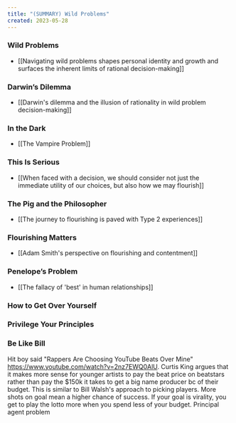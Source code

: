 ```yaml
---
title: "(SUMMARY) Wild Problems"
created: 2023-05-28
---
```


### Wild Problems
- [[Navigating wild problems shapes personal identity and growth and surfaces the inherent limits of rational decision-making]]

### Darwin’s Dilemma
- [[Darwin's dilemma and the illusion of rationality in wild problem decision-making]]

### In the Dark
- [[The Vampire Problem]]

### This Is Serious
- [[When faced with a decision, we should consider not just the immediate utility of our choices, but also how we may flourish]]

### The Pig and the Philosopher
- [[The journey to flourishing is paved with Type 2 experiences]]

### Flourishing Matters
- [[Adam Smith's perspective on flourishing and contentment]]

### Penelope’s Problem
- [[The fallacy of 'best' in human relationships]]

### How to Get Over Yourself

### Privilege Your Principles

### Be Like Bill
Hit boy said "Rappers Are Choosing YouTube Beats Over Mine" https://www.youtube.com/watch?v=2nz7EWQ0AlU. Curtis King argues that it makes more sense for younger artists to pay the beat price on beatstars rather than pay the $150k it takes to get a big name producer bc of their budget. This is similar to Bill Walsh's approach to picking players. More shots on goal mean a higher chance of success. If your goal is virality, you get to play the lotto more when you spend less of your budget. 
Principal agent problem
